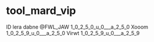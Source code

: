 # tool_mard_vip
ID lera dabne
@FWL_JAW 
1_0_2_5_0_u_0___a_2_5_0    Xooom
1_0_2_5_9_u_0___a_2_5_0    Virwt
1_0_2_5_9_u_0___a_2_5_9

